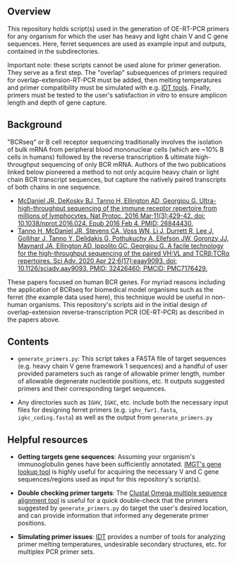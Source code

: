 ## Overview
This repository holds script(s) used in the generation of OE-RT-PCR primers for any organism for which the user has heavy and light chain V and C gene sequences. Here, ferret sequences are used as example input and outputs, contained in the subdirectories.

Important note: these scripts cannot be used alone for primer generation. They serve as a first step. The "overlap" subsequences of primers required for overlap-extension-RT-PCR must be added, then melting temperatures and primer compatibility must be simulated with e.g. [IDT tools](https://www.idtdna.com/pages/tools/primerquest?utm_source=google&utm_medium=cpc&utm_campaign=00588_1i_03&utm_content=search&gad_source=1&gclid=Cj0KCQiA2oW-BhC2ARIsADSIAWqLLeU8xxYsdb8FC8H3mHMXEwgz3zivyRlAaNtvaHjE65R4VGVlCs8aAobeEALw_wcB). Finally, primers must be tested to the user's satisfaction *in vitro* to ensure amplicon length and depth of gene capture.

## Background

"BCRseq" or B cell receptor sequencing traditionally involves the isolation of bulk mRNA from peripheral blood mononuclear cells (which are ~10% B cells in humans) followed by the reverse transcription & ultimate high-throughput sequencing of only BCR mRNA. Authors of the two publications linked below pioneered a method to not only acquire heavy chain or light chain BCR transcript sequences, but capture the natively paired transcripts of both chains in one sequence. 
- [McDaniel JR, DeKosky BJ, Tanno H, Ellington AD, Georgiou G. Ultra-high-throughput sequencing of the immune receptor repertoire from millions of lymphocytes. Nat Protoc. 2016 Mar;11(3):429-42. doi: 10.1038/nprot.2016.024. Epub 2016 Feb 4. PMID: 26844430.](https://pubmed.ncbi.nlm.nih.gov/26844430/)
- [Tanno H, McDaniel JR, Stevens CA, Voss WN, Li J, Durrett R, Lee J, Gollihar J, Tanno Y, Delidakis G, Pothukuchy A, Ellefson JW, Goronzy JJ, Maynard JA, Ellington AD, Ippolito GC, Georgiou G. A facile technology for the high-throughput sequencing of the paired VH:VL and TCRβ:TCRα repertoires. Sci Adv. 2020 Apr 22;6(17):eaay9093. doi: 10.1126/sciadv.aay9093. PMID: 32426460; PMCID: PMC7176429.](https://pmc.ncbi.nlm.nih.gov/articles/PMC7176429/)

These papers focused on human BCR genes. For myriad reasons including the application of BCRseq for biomedical model organisms such as the ferret (the example data used here), this technique would be useful in non-human organisms. This repository's scripts aid in the initial design of overlap-extension reverse-transcription PCR (OE-RT-PCR) as described in the papers above.


## Contents
- `generate_primers.py`: This script takes a FASTA file of target sequences (e.g. heavy chain V gene framework 1 sequences) and a handful of user provided parameters such as range of allowable primer length, number of allowable degenerate nucleotide positions, etc. It outputs suggested primers and their corresponding target sequences.

- Any directories such as `IGHV`, `IGKC`, etc. include both the necessary input files for designing ferret primers (e.g. `ighv_fwr1.fasta`, `igkc_coding.fasta`) as well as the output from `generate_primers.py`

## Helpful resources

- **Getting targets gene sequences**: Assuming your organism's immunoglobulin genes have been sufficiently annotated. [IMGT's gene lookup tool](https://www.imgt.org/genedb/) is highly useful for acquiring the necessary V and C gene sequences/regions used as input for this repository's script(s). 

- **Double checking primer targets**: The [Clustal Omega multiple sequence alignment tool](https://www.ebi.ac.uk/jdispatcher/msa/clustalo) is useful for a quick double-check that the primers suggested by `generate_primers.py` do target the user's desired location, and can provide information that informed any degenerate primer positions. 

- **Simulating primer issues**: [IDT](https://www.idtdna.com/pages/tools/primerquest?utm_source=google&utm_medium=cpc&utm_campaign=00588_1i_03&utm_content=search&gad_source=1&gclid=Cj0KCQiA2oW-BhC2ARIsADSIAWqJSldnoqmAcMCrlltLo1xX62u5B97-xaWZbliHxkra0yiwiJ2StboaAhzLEALw_wcB) provides a number of tools for analyzing primer melting temperatures, undesirable secondary structures, etc. for multiplex PCR primer sets.